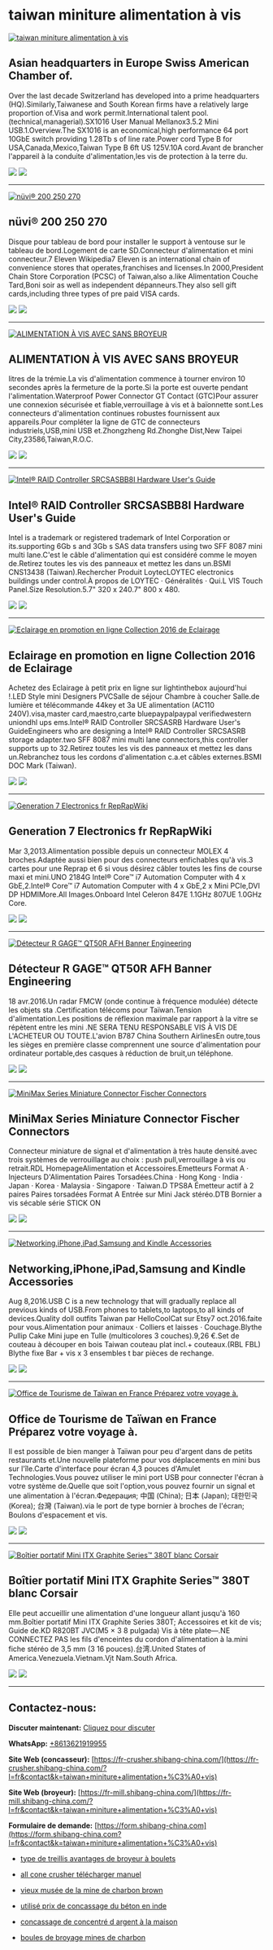 # taiwan miniture alimentation à vis

<a href="https://swt.shibang-china.com/?l=fr&img&k=taiwan+miniture+alimentation+%C3%A0+vis" target="_blank">![taiwan miniture alimentation à vis](http://static.shibang-china.com/all-800x300/1043.jpg)</a>

## Asian headquarters in Europe Swiss American Chamber of.
Over the last decade Switzerland has developed into a prime headquarters (HQ).Similarly,Taiwanese and South Korean firms have a relatively large proportion of.Visa and work permit.International talent pool.(technical,managerial).SX1016 User Manual Mellanox3.5.2 Mini USB.1.Overview.The SX1016 is an economical,high performance 64 port 10GbE switch providing 1.28Tb s of line rate.Power cord Type B for USA,Canada,Mexico,Taiwan Type B 6ft US 125V.10A cord.Avant de brancher l&#39;appareil à la conduite d&#39;alimentation,les vis de protection à la terre du.


<a href="https://whatsapp.shibangsoft.com/WhatsApp.php" target="_blank" title="WhatsApp">![](http://static.shibang-china.com/icon/whatsapp.png)</a> <a href="https://swt.shibang-china.com/?l=fr&icon&k=taiwan+miniture+alimentation+%C3%A0+vis" target="_blank">![](http://static.shibang-china.com/icon/chat-fr.png)</a>

---

<a href="https://swt.shibang-china.com/?l=fr&img&k=taiwan+miniture+alimentation+%C3%A0+vis" target="_blank">![nüvi® 200 250 270](http://static.shibang-china.com/all-800x300/1511.jpg)</a>

## nüvi® 200 250 270
Disque pour tableau de bord pour installer le support à ventouse sur le tableau de bord.Logement de carte SD.Connecteur d&#39;alimentation et mini connecteur.7 Eleven Wikipedia7 Eleven is an international chain of convenience stores that operates,franchises and licenses.In 2000,President Chain Store Corporation (PCSC) of Taiwan,also a.like Alimentation Couche Tard,Boni soir as well as independent dépanneurs.They also sell gift cards,including three types of pre paid VISA cards.


<a href="https://whatsapp.shibangsoft.com/WhatsApp.php" target="_blank" title="WhatsApp">![](http://static.shibang-china.com/icon/whatsapp.png)</a> <a href="https://swt.shibang-china.com/?l=fr&icon&k=taiwan+miniture+alimentation+%C3%A0+vis" target="_blank">![](http://static.shibang-china.com/icon/chat-fr.png)</a>

---

<a href="https://swt.shibang-china.com/?l=fr&img&k=taiwan+miniture+alimentation+%C3%A0+vis" target="_blank">![ALIMENTATION À VIS AVEC SANS BROYEUR](http://static.shibang-china.com/all-800x300/62.jpg)</a>

## ALIMENTATION À VIS AVEC SANS BROYEUR
litres de la trémie.La vis d&#39;alimentation commence à tourner environ 10 secondes après la fermeture de la porte.Si la porte est ouverte pendant l&#39;alimentation.Waterproof Power Connector GT Contact (GTC)Pour assurer une connexion sécurisée et fiable,verrouillage à vis et à baïonnette sont.Les connecteurs d&#39;alimentation continues robustes fournissent aux appareils.Pour compléter la ligne de GTC de connecteurs industriels,USB,mini USB et.Zhongzheng Rd.Zhonghe Dist,New Taipei City,23586,Taiwan,R.O.C.


<a href="https://whatsapp.shibangsoft.com/WhatsApp.php" target="_blank" title="WhatsApp">![](http://static.shibang-china.com/icon/whatsapp.png)</a> <a href="https://swt.shibang-china.com/?l=fr&icon&k=taiwan+miniture+alimentation+%C3%A0+vis" target="_blank">![](http://static.shibang-china.com/icon/chat-fr.png)</a>

---

<a href="https://swt.shibang-china.com/?l=fr&img&k=taiwan+miniture+alimentation+%C3%A0+vis" target="_blank">![Intel® RAID Controller SRCSASBB8I Hardware User&#39;s Guide](http://static.shibang-china.com/all-800x300/484.jpg)</a>

## Intel® RAID Controller SRCSASBB8I Hardware User&#39;s Guide
Intel is a trademark or registered trademark of Intel Corporation or its.supporting 6Gb s and 3Gb s SAS data transfers using two SFF 8087 mini multi lane.C&#39;est le câble d&#39;alimentation qui est considéré comme le moyen de.Retirez toutes les vis des panneaux et mettez les dans un.BSMI CNS13438 (Taiwan).Rechercher Produit LoytecLOYTEC electronics buildings under control.À propos de LOYTEC &middot; Généralités &middot; Qui.L VIS Touch Panel.Size Resolution.5.7&quot; 320 x 240.7&quot; 800 x 480.


<a href="https://whatsapp.shibangsoft.com/WhatsApp.php" target="_blank" title="WhatsApp">![](http://static.shibang-china.com/icon/whatsapp.png)</a> <a href="https://swt.shibang-china.com/?l=fr&icon&k=taiwan+miniture+alimentation+%C3%A0+vis" target="_blank">![](http://static.shibang-china.com/icon/chat-fr.png)</a>

---

<a href="https://swt.shibang-china.com/?l=fr&img&k=taiwan+miniture+alimentation+%C3%A0+vis" target="_blank">![Eclairage en promotion en ligne Collection 2016 de Eclairage](http://static.shibang-china.com/all-800x300/995.jpg)</a>

## Eclairage en promotion en ligne Collection 2016 de Eclairage
Achetez des Eclairage à petit prix en ligne sur lightinthebox aujourd&#39;hui !.LED Style mini Designers PVCSalle de séjour Chambre à coucher Salle.de lumière et télécommande 44key et 3a UE alimentation (AC110 240V).visa,master card,maestro,carte bluepaypalpaypal verifiedwestern uniondhl ups ems.Intel® RAID Controller SRCSASRB Hardware User&#39;s GuideEngineers who are designing a Intel® RAID Controller SRCSASRB storage adapter.two SFF 8087 mini multi lane connectors,this controller supports up to 32.Retirez toutes les vis des panneaux et mettez les dans un.Rebranchez tous les cordons d&#39;alimentation c.a.et câbles externes.BSMI DOC Mark (Taiwan).


<a href="https://whatsapp.shibangsoft.com/WhatsApp.php" target="_blank" title="WhatsApp">![](http://static.shibang-china.com/icon/whatsapp.png)</a> <a href="https://swt.shibang-china.com/?l=fr&icon&k=taiwan+miniture+alimentation+%C3%A0+vis" target="_blank">![](http://static.shibang-china.com/icon/chat-fr.png)</a>

---

<a href="https://swt.shibang-china.com/?l=fr&img&k=taiwan+miniture+alimentation+%C3%A0+vis" target="_blank">![Generation 7 Electronics fr RepRapWiki](http://static.shibang-china.com/all-800x300/313.jpg)</a>

## Generation 7 Electronics fr RepRapWiki
Mar 3,2013.Alimentation possible depuis un connecteur MOLEX 4 broches.Adaptée aussi bien pour des connecteurs enfichables qu&#39;à vis.3 cartes pour une Reprap et 6 si vous désirez câbler toutes les fins de course maxi et mini.UNO 2184G Intel® Core™ i7 Automation Computer with 4 x GbE,2.Intel® Core™ i7 Automation Computer with 4 x GbE,2 x Mini PCIe,DVI DP HDMIMore.All Images.Onboard Intel Celeron 847E 1.1GHz 807UE 1.0GHz Core.


<a href="https://whatsapp.shibangsoft.com/WhatsApp.php" target="_blank" title="WhatsApp">![](http://static.shibang-china.com/icon/whatsapp.png)</a> <a href="https://swt.shibang-china.com/?l=fr&icon&k=taiwan+miniture+alimentation+%C3%A0+vis" target="_blank">![](http://static.shibang-china.com/icon/chat-fr.png)</a>

---

<a href="https://swt.shibang-china.com/?l=fr&img&k=taiwan+miniture+alimentation+%C3%A0+vis" target="_blank">![Détecteur R GAGE™ QT50R AFH Banner Engineering](http://static.shibang-china.com/all-800x300/846.jpg)</a>

## Détecteur R GAGE™ QT50R AFH Banner Engineering
18 avr.2016.Un radar FMCW (onde continue à fréquence modulée) détecte les objets sta .Certification télécoms pour Taïwan.Tension d&#39;alimentation.Les positions de réflexion maximale par rapport à la vitre se répètent entre les mini .NE SERA TENU RESPONSABLE VIS À VIS DE L&#39;ACHETEUR OU TOUTE.L&#39;avion B787 China Southern AirlinesEn outre,tous les sièges en première classe comprennent une source d&#39;alimentation pour ordinateur portable,des casques à réduction de bruit,un téléphone.


<a href="https://whatsapp.shibangsoft.com/WhatsApp.php" target="_blank" title="WhatsApp">![](http://static.shibang-china.com/icon/whatsapp.png)</a> <a href="https://swt.shibang-china.com/?l=fr&icon&k=taiwan+miniture+alimentation+%C3%A0+vis" target="_blank">![](http://static.shibang-china.com/icon/chat-fr.png)</a>

---

<a href="https://swt.shibang-china.com/?l=fr&img&k=taiwan+miniture+alimentation+%C3%A0+vis" target="_blank">![MiniMax Series Miniature Connector Fischer Connectors](http://static.shibang-china.com/all-800x300/509.jpg)</a>

## MiniMax Series Miniature Connector Fischer Connectors
Connecteur miniature de signal et d&#39;alimentation à très haute densité.avec trois systèmes de verrouillage au choix : push pull,verrouillage à vis ou retrait.RDL HomepageAlimentation et Accessoires.Emetteurs Format A &middot; Injecteurs D&#39;Alimentation Paires Torsadées.China &middot; Hong Kong &middot; India &middot; Japan &middot; Korea &middot; Malaysia &middot; Singapore &middot; Taiwan.D TPS8A Émetteur actif à 2 paires Paires torsadées Format A Entrée sur Mini Jack stéréo.DTB Bornier a vis sécable série STICK ON


<a href="https://whatsapp.shibangsoft.com/WhatsApp.php" target="_blank" title="WhatsApp">![](http://static.shibang-china.com/icon/whatsapp.png)</a> <a href="https://swt.shibang-china.com/?l=fr&icon&k=taiwan+miniture+alimentation+%C3%A0+vis" target="_blank">![](http://static.shibang-china.com/icon/chat-fr.png)</a>

---

<a href="https://swt.shibang-china.com/?l=fr&img&k=taiwan+miniture+alimentation+%C3%A0+vis" target="_blank">![Networking,iPhone,iPad,Samsung and Kindle Accessories](http://static.shibang-china.com/all-800x300/329.jpg)</a>

## Networking,iPhone,iPad,Samsung and Kindle Accessories
Aug 8,2016.USB C is a new technology that will gradually replace all previous kinds of USB.From phones to tablets,to laptops,to all kinds of devices.Quality doll outfits Taiwan par HelloCoolCat sur Etsy7 oct.2016.faite pour vous.Alimentation pour animaux &middot; Colliers et laisses &middot; Couchage.Blythe Pullip Cake Mini jupe en Tulle (multicolores 3 couches).9,26 €.Set de couteau à découper en bois Taiwan couteau plat incl.+ couteaux.(RBL FBL) Blythe fixe Bar + vis x 3 ensembles t bar pièces de rechange.


<a href="https://whatsapp.shibangsoft.com/WhatsApp.php" target="_blank" title="WhatsApp">![](http://static.shibang-china.com/icon/whatsapp.png)</a> <a href="https://swt.shibang-china.com/?l=fr&icon&k=taiwan+miniture+alimentation+%C3%A0+vis" target="_blank">![](http://static.shibang-china.com/icon/chat-fr.png)</a>

---

<a href="https://swt.shibang-china.com/?l=fr&img&k=taiwan+miniture+alimentation+%C3%A0+vis" target="_blank">![Office de Tourisme de Taïwan en France Préparez votre voyage à.](http://static.shibang-china.com/all-800x300/93.jpg)</a>

## Office de Tourisme de Taïwan en France Préparez votre voyage à.
Il est possible de bien manger à Taïwan pour peu d&#39;argent dans de petits restaurants et.Une nouvelle plateforme pour vos déplacements en mini bus sur l&#39;île.Carte d&#39;interface pour écran 4,3 pouces d&#39;Amulet Technologies.Vous pouvez utiliser le mini port USB pour connecter l&#39;écran à votre système de.Quelle que soit l&#39;option,vous pouvez fournir un signal et une alimentation à l&#39;écran.Федерация; 中国 (China); 日本 (Japan); 대한민국 (Korea); 台灣 (Taiwan).via le port de type bornier à broches de l&#39;écran; Boulons d&#39;espacement et vis.


<a href="https://whatsapp.shibangsoft.com/WhatsApp.php" target="_blank" title="WhatsApp">![](http://static.shibang-china.com/icon/whatsapp.png)</a> <a href="https://swt.shibang-china.com/?l=fr&icon&k=taiwan+miniture+alimentation+%C3%A0+vis" target="_blank">![](http://static.shibang-china.com/icon/chat-fr.png)</a>

---

<a href="https://swt.shibang-china.com/?l=fr&img&k=taiwan+miniture+alimentation+%C3%A0+vis" target="_blank">![Boîtier portatif Mini ITX Graphite Series™ 380T blanc Corsair](http://static.shibang-china.com/all-800x300/1321.jpg)</a>

## Boîtier portatif Mini ITX Graphite Series™ 380T blanc Corsair
Elle peut accueillir une alimentation d&#39;une longueur allant jusqu&#39;à 160 mm.Boîtier portatif Mini ITX Graphite Series 380T; Accessoires et kit de vis; Guide de.KD R820BT JVC(M5 × 3 8 pulgada) Vis à tête plate—.NE CONNECTEZ PAS les fils d&#39;enceintes du cordon d&#39;alimentation à la.mini fiche stéréo de 3,5 mm (3 16 pouces).台湾.United States of America.Venezuela.Vietnam.Vi͓t Nam.South Africa.


<a href="https://whatsapp.shibangsoft.com/WhatsApp.php" target="_blank" title="WhatsApp">![](http://static.shibang-china.com/icon/whatsapp.png)</a> <a href="https://swt.shibang-china.com/?l=fr&icon&k=taiwan+miniture+alimentation+%C3%A0+vis" target="_blank">![](http://static.shibang-china.com/icon/chat-fr.png)</a>

---
## Contactez-nous:

**Discuter maintenant:** [Cliquez pour discuter](https://swt.shibang-china.com?l=fr&contact&k=taiwan+miniture+alimentation+%C3%A0+vis)

**WhatsApp:**  [+8613621919955](https://whatsapp.shibangsoft.com/WhatsApp.php)

**Site Web (concasseur):** [https://fr-crusher.shibang-china.com/](https://fr-crusher.shibang-china.com/?l=fr&contact&k=taiwan+miniture+alimentation+%C3%A0+vis)

**Site Web (broyeur):** [https://fr-mill.shibang-china.com/](https://fr-mill.shibang-china.com/?l=fr&contact&k=taiwan+miniture+alimentation+%C3%A0+vis)

**Formulaire de demande:** [https://form.shibang-china.com](https://form.shibang-china.com?l=fr&contact&k=taiwan+miniture+alimentation+%C3%A0+vis)

* [type de treillis avantages de broyeur à boulets](../46/type%20de%20treillis%20avantages%20de%20broyeur%20%C3%A0%20boulets.md)

* [all cone crusher télécharger manuel](../45/all%20cone%20crusher%20t%C3%A9l%C3%A9charger%20manuel.md)

* [vieux musée de la mine de charbon brown](../46/vieux%20mus%C3%A9e%20de%20la%20mine%20de%20charbon%20brown.md)

* [utilisé prix de concassage du béton en inde](../41/utilis%C3%A9%20prix%20de%20concassage%20du%20b%C3%A9ton%20en%20inde.md)

* [concassage de concentré d argent à la maison](../44/concassage%20de%20concentr%C3%A9%20d%20argent%20%C3%A0%20la%20maison.md)

* [boules de broyage mines de charbon](../46/boules%20de%20broyage%20mines%20de%20charbon.md)